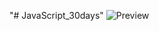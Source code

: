 ﻿"# JavaScript_30days" 
![Preview](https://raw.githubusercontent.com/Nesmark/JavaScript_30days/master/8day/screenshot.png)
